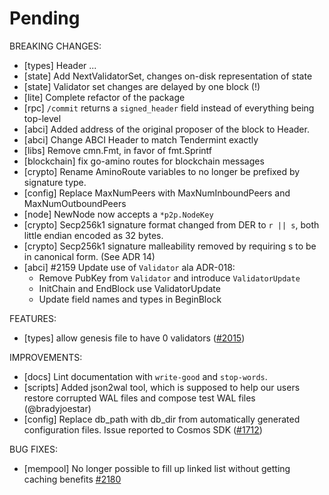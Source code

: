 # Pending

BREAKING CHANGES:
- [types] Header ...
- [state] Add NextValidatorSet, changes on-disk representation of state
- [state] Validator set changes are delayed by one block (!)
- [lite] Complete refactor of the package
- [rpc] `/commit` returns a `signed_header` field instead of everything being
  top-level
- [abci] Added address of the original proposer of the block to Header.
- [abci] Change ABCI Header to match Tendermint exactly
- [libs] Remove cmn.Fmt, in favor of fmt.Sprintf
- [blockchain] fix go-amino routes for blockchain messages
- [crypto] Rename AminoRoute variables to no longer be prefixed by signature type.
- [config] Replace MaxNumPeers with MaxNumInboundPeers and MaxNumOutboundPeers
- [node] NewNode now accepts a `*p2p.NodeKey`
- [crypto] Secp256k1 signature format changed from DER to `r || s`, both little endian encoded as 32 bytes.
- [crypto] Secp256k1 signature malleability removed by requiring s to be in canonical form. (See ADR 14)
- [abci] \#2159 Update use of `Validator` ala ADR-018:
    - Remove PubKey from `Validator` and introduce `ValidatorUpdate`
    - InitChain and EndBlock use ValidatorUpdate
    - Update field names and types in BeginBlock

FEATURES:
- [types] allow genesis file to have 0 validators ([#2015](https://github.com/tendermint/tendermint/issues/2015))

IMPROVEMENTS:
- [docs] Lint documentation with `write-good` and `stop-words`.
- [scripts] Added json2wal tool, which is supposed to help our users restore
  corrupted WAL files and compose test WAL files (@bradyjoestar)
- [config] Replace db_path with db_dir from automatically generated configuration files.
  Issue reported to Cosmos SDK ([#1712](https://github.com/cosmos/cosmos-sdk/issues/1712))

BUG FIXES:
- [mempool] No longer possible to fill up linked list without getting caching
  benefits [#2180](https://github.com/tendermint/tendermint/issues/2180)
